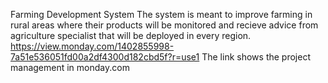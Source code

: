 
Farming Development System
The system is meant to improve farming in rural areas where their products will be monitored and recieve advice from agriculture specialist that will be deployed in every region.
https://view.monday.com/1402855998-7a51e536051fd00a2df4300d182cbd5f?r=use1
The link shows the project management in monday.com
